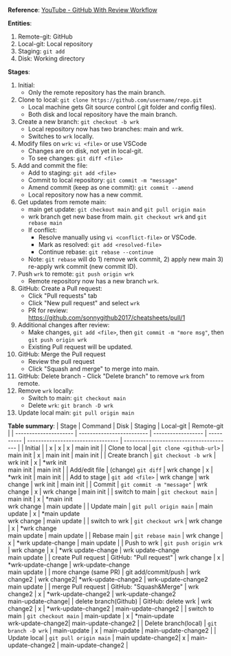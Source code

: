 **Reference**: [YouTube - GitHub With Review Workflow](https://www.youtube.com/watch?v=uj8hjLyEBmU)

**Entities**:
  1. Remote-git: GitHub
  2. Local-git: Local repository
  3. Staging: `git add`
  4. Disk: Working directory

**Stages**:
  1. Initial:
     - Only the remote repository has the main branch.
  2. Clone to local: `git clone https://github.com/username/repo.git`
     - Local machine gets Git source control (.git folder and config files).
     - Both disk and local repository have the main branch.
  3. Create a new branch: `git checkout -b wrk`
     - Local repository now has two branches: main and wrk.
     - Switches to `wrk` locally.
  4. Modify files on `wrk`: `vi <file>` or use VSCode
     - Changes are on disk, not yet in local-git.
     - To see changes: `git diff <file>`
  5. Add and commit the file:
     - Add to staging: `git add <file>`
     - Commit to local repository: `git commit -m "message"`
     - Amend commit (keep as one commit): `git commit --amend`
     - Local repository now has a new commit.
  6. Get updates from remote main:
     - main get update: `git checkout main` and  `git pull origin main`
     - wrk branch get new base from main. `git checkout wrk` and `git rebase main`
     - If conflict:
       - Resolve manually using `vi <conflict-file>` or VSCode.
       - Mark as resolved: `git add <resolved-file>`
       - Continue rebase: `git rebase --continue`
     - Note: `git rebase` will do 1) remove wrk commit, 2) apply new main 3) re-apply wrk commit (new commit ID).
  7. Push `wrk` to remote: `git push origin wrk`
     - Remote repository now has a new branch `wrk`.
  8. GitHub: Create a Pull request:
       - Click "Pull requests" tab
       - Click "New pull request" and select `wrk`
       - PR for review: https://github.com/sonnygithub2017/cheatsheets/pull/1
  9. Additional changes after review:
       - Make changes, `git add <file>`, then `git commit -m "more msg"`, then `git push origin wrk`
       - Existing Pull request will be updated.
  10. GitHub: Merge the Pull request
       - Review the pull request
       - Click "Squash and merge" to merge into main.
  11. GitHub: Delete branch
     - Click "Delete branch" to remove `wrk` from remote.
  12. Remove `wrk` locally:
      - Switch to main: `git checkout main`
      - Delete `wrk`: `git branch -D wrk`
  13. Update local main: `git pull origin main`

**Table summary**:
| Stage                 | Command                   | Disk               | Staging    | Local-git                         | Remote-git                              |
| --------------------- | ------------------------- | ------------------ | ---------- | --------------------------------- | --------------------------------------- |
| Initial               |                           | x                  | x          | x                                 | main init                               |
| Clone to local        | `git clone <github-url>`  | main init          | x          | main init                         | main init                               |
| Create branch         | `git checkout -b wrk`     | wrk init           | x          | *wrk init<br>main init            | main init                               |
| Add/edit file         | (change) `git diff`       | wrk change         | x          | *wrk init                         | main init                               |
| Add to stage          | `git add <file>`          | wrk change         | wrk change | wrk init                          | main init                               |
| Commit                | `git commit -m "message"` | wrk change         | x          | wrk change                        | main init                               |
| switch to main        | `git checkout main`       | main init          | x          | *main init<br>wrk change          | main update                             |
| Update main           | `git pull origin main`    | main update        | x          | *main update<br>wrk change        | main update                             |
| switch to wrk         | `git checkout wrk`        | wrk change         | x          | *wrk change<br>main update        | main update                             |
| Rebase main           | `git rebase main`         | wrk change         | x          | *wrk update-change                | main update                             |
| Push to wrk           | `git push origin wrk`     | wrk change         | x          | *wrk update-change                | wrk update-change<br>main update        |
| create Pull request   | GitHub: "Pull request"    | wrk change         | x          | *wrk-update-change                | wrk-update-change<br>main update        |
| more change (same PR) | git add/commit/push       | wrk change2        | wrk change2| *wrk-update-change2               | wrk-update-change2<br>main update       |
| merge Pull request    | GitHub: "Squash&Merge"    | wrk change2        | x          | *wrk-update-change2               | wrk-update-change2<br>main-update-change|
| delete branch(Github) | GitHub: delete wrk        | wrk change2        | x          | *wrk-update-change2               | main-update-change2                     |
| switch to main        | `git checkout main`       | main-update        | x          | *main-update<br>wrk-update-change2| main-update-change2                     |
| Delete branch(local)  | `git branch -D wrk`       | main-update        | x          | main-update                       | main-update-change2                     |
| Update local          | `git pull origin main`    | main update-change2| x          | main-update-change2               | main-update-change2                     |
